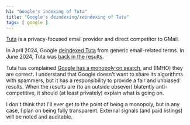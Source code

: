 ```yaml
---
h1: "Google's indexing of Tuta"
title: "Google's deindexing/reindexing of Tuta"
tags: [ google ]
---
```


[Tuta](https://www.tuta.com) is a privacy-focused email provider and direct competitor to GMail.

In April 2024, Google [deindexed Tuta](https://tuta.com/blog/google-search-problem) from generic email-related terms.  In June 2024, Tuta was [back in the results](https://tuta.com/blog/unchecked-power-of-google).

Tuta has complained [Google has a monopoly on search](https://tuta.com/blog/google-search-monopoly), and (IMHO) they are correct.  I understand that Google doesn't want to share its algorithms with spammers, but it has a responsibility to provide a fair and unbiased results.  When the results are (to an outside
obsever) blatently anti-competitive, it should (at least privately) explain what is going on.

I don't think that I'll ever get to the point of being a monopoly, but in any case, I plan on being fully transparent.  External signals (and paid listings) will be noted and auditable.

